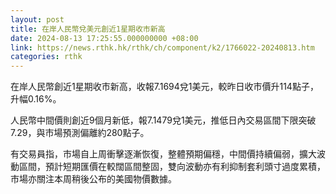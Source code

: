 ```yaml
---
layout: post
title: 在岸人民幣兌美元創近1星期收市新高
date: 2024-08-13 17:25:55.000000000 +08:00
link: https://news.rthk.hk/rthk/ch/component/k2/1766022-20240813.htm
categories: rthk
---
```


在岸人民幣創近1星期收市新高，收報7.1694兌1美元，較昨日收市價升114點子，升幅0.16%。

人民幣中間價則創近9個月新低，報7.1479兌1美元，推低日內交易區間下限突破7.29，與市場預測偏離約280點子。

有交易員指，市場自上周衝擊逐漸恢復，整體預期偏穩，中間價持續偏弱，擴大波動區間，預計短期匯價在較闊區間整固，雙向波動亦有利抑制套利頭寸過度累積，市場亦關注本周稍後公布的美國物價數據。

